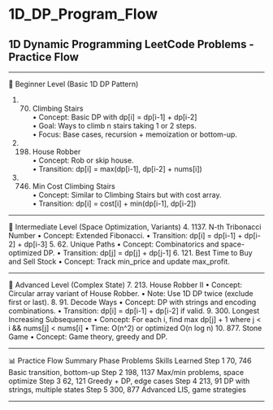
<!-- problem:start -->

# 1D_DP_Program_Flow


## 1D Dynamic Programming LeetCode Problems - Practice Flow
________________________________________
📄 Beginner Level (Basic 1D DP Pattern)<br>
1) 70. Climbing Stairs<br>
•	Concept: Basic DP with dp[i] = dp[i-1] + dp[i-2]<br>
•	Goal: Ways to climb n stairs taking 1 or 2 steps.<br>
•	Focus: Base cases, recursion + memoization or bottom-up.<br>
2) 198. House Robber<br>
•	Concept: Rob or skip house.<br>
•	Transition: dp[i] = max(dp[i-1], dp[i-2] + nums[i])<br>
3) 746. Min Cost Climbing Stairs<br>
•	Concept: Similar to Climbing Stairs but with cost array.<br>
•	Transition: dp[i] = cost[i] + min(dp[i-1], dp[i-2])<br>
________________________________________
🔁 Intermediate Level (Space Optimization, Variants)
4. 1137. N-th Tribonacci Number
•	Concept: Extended Fibonacci.
•	Transition: dp[i] = dp[i-1] + dp[i-2] + dp[i-3]
5. 62. Unique Paths
•	Concept: Combinatorics and space-optimized DP.
•	Transition: dp[j] = dp[j] + dp[j-1]
6. 121. Best Time to Buy and Sell Stock
•	Concept: Track min_price and update max_profit.
________________________________________
🧠 Advanced Level (Complex State)
7. 213. House Robber II
•	Concept: Circular array variant of House Robber.
•	Note: Use 1D DP twice (exclude first or last).
8. 91. Decode Ways
•	Concept: DP with strings and encoding combinations.
•	Transition: dp[i] = dp[i-1] + dp[i-2] if valid.
9. 300. Longest Increasing Subsequence
•	Concept: For each i, find max dp[j] + 1 where j < i && nums[j] < nums[i]
•	Time: O(n^2) or optimized O(n log n)
10. 877. Stone Game
•	Concept: Game theory, greedy and DP.
________________________________________
📊 Practice Flow Summary
Phase	Problems	Skills Learned
Step 1	70, 746	Basic transition, bottom-up
Step 2	198, 1137	Max/min problems, space optimize
Step 3	62, 121	Greedy + DP, edge cases
Step 4	213, 91	DP with strings, multiple states
Step 5	300, 877	Advanced LIS, game strategies
________________________________________

<!-- problem:end -->
